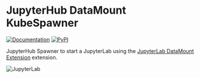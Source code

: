 # JupyterHub DataMount KubeSpawner

[![Documentation](https://img.shields.io/badge/Documentation-passed-green)](https://jsc-jupyter.github.io/jupyterlab-data-mount/spawner/installation/)
[![PyPI](https://img.shields.io/badge/PyPI-passed-green)](https://pypi.org/project/jupyterhub-datamountspawner)
  
JupyterHub Spawner to start a JupyterLab using the [JupyterLab DataMount Extension](https://github.com/jsc-jupyter/jupyterlab-data-mount) extension.  

![JupyterLab](https://jsc-jupyter.github.io/jupyterlab-data-mount/images/jupyterlab.png)
  
